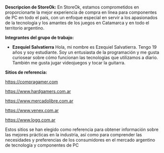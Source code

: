 **Descripcion de StoreOk:**
En StoreOk, estamos comprometidos en proporcionarte la mejor experiencia de compra en línea para componentes de PC en todo el país, con un enfoque especial en servir a los apasionados de la tecnología y los amantes de los juegos en Catamarca y en todo el territorio argentino.


**Integrantes del grupo de trabajo:**

- **Ezequiel Salvatierra**
Hola, mi nombre es Ezequiel Salvatierra. Tengo 19 años y soy estudiante. Soy un entusiasta de la programación y me gusta curiosear sobre cómo funcionan las tecnologías que utilizamos a diario. También me gusta jugar videojuegos y tocar la guitarra.


**Sitios de referencia:**

https://compragamer.com

https://www.hardgamers.com.ar

https://www.mercadolibre.com.ar

https://www.venex.com.ar

https://www.logg.com.ar

Estos sitios se han elegido como referencia para obtener información sobre las mejores prácticas en la industria, así como para comprender las necesidades y preferencias de los consumidores en el mercado argentino de tecnología y componentes de PC